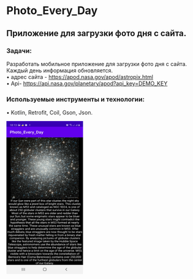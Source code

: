 # Photo_Every_Day
## Приложение для загрузки фото дня с сайта.  

### Задачи:  
Разработать мобильное приложение для загрузки фото дня с сайта. Каждый день информация обновляется.  
• адрес сайта - https://apod.nasa.gov/apod/astropix.html  
• Api- https://api.nasa.gov/planetary/apod?api_key=DEMO_KEY

### Используемые инструменты и технологии:  
• Kotlin, Retrofit, Coil, Gson, Json.  

<img src="https://github.com/katerinavp/Photo_Every_Day/blob/master/art/Screenshot_Photo_Every_Day.jpg" width="200" height="400">
